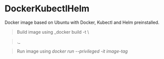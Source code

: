 # DockerKubectlHelm

Docker image based on Ubuntu with Docker, Kubectl and Helm preinstalled.

> Build image using _docker build -t \

> <image-tag> .</image-tag>_

> Run image using _docker run --privileged -it image-tag_
